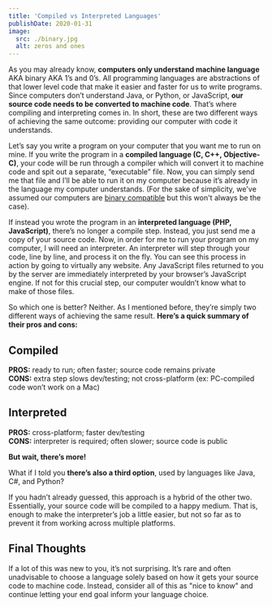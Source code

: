 ```yaml
---
title: 'Compiled vs Interpreted Languages'
publishDate: 2020-01-31
image:
  src: ./binary.jpg
  alt: zeros and ones
---
```


As you may already know, **computers only understand machine language** AKA binary AKA 1’s and 0’s. All programming languages are abstractions of that lower level code that make it easier and faster for us to write programs. Since computers don’t understand Java, or Python, or JavaScript, **our source code needs to be converted to machine code**. That’s where compiling and interpreting comes in. In short, these are two different ways of achieving the same outcome: providing our computer with code it understands.

Let’s say you write a program on your computer that you want me to run on mine. If you write the program in a **compiled language (C, C++, Objective-C)**, your code will be run through a compiler which will convert it to machine code and spit out a separate, “executable” file. Now, you can simply send me that file and I’ll be able to run it on my computer because it’s already in the language my computer understands. (For the sake of simplicity, we've assumed our computers are <a href="https://www.computerworld.com/article/2579386/binary-compatibility.html" target="_blank">binary compatible</a> but this won't always be the case).

If instead you wrote the program in an **interpreted language (PHP, JavaScript)**, there’s no longer a compile step. Instead, you just send me a copy of your source code. Now, in order for me to run your program on my computer, I will need an interpreter. An interpreter will step through your code, line by line, and process it on the fly. You can see this process in action by going to virtually any website. Any JavaScript files returned to you by the server are immediately interpreted by your browser’s JavaScript engine. If not for this crucial step, our computer wouldn’t know what to make of those files.

So which one is better? Neither. As I mentioned before, they’re simply two different ways of achieving the same result. **Here’s a quick summary of their pros and cons:**

## Compiled

<div class="callout success">
<strong>PROS:</strong> ready to run; often faster; source code remains private
</div>

<div class="callout error">
<strong>CONS:</strong> extra step slows dev/testing; not cross-platform (ex: PC-compiled code won’t work on a Mac)
</div>

## Interpreted

<div class="callout success">
<strong>PROS:</strong> cross-platform; faster dev/testing
</div>

<div class="callout error">
<strong>CONS:</strong> interpreter is required; often slower; source code is public
</div>

**But wait, there’s more!**

What if I told you **there’s also a third option**, used by languages like Java, C#, and Python?

If you hadn’t already guessed, this approach is a hybrid of the other two. Essentially, your source code will be compiled to a happy medium. That is, enough to make the interpreter’s job a little easier, but not so far as to prevent it from working across multiple platforms.

## Final Thoughts

If a lot of this was new to you, it’s not surprising. It’s rare and often unadvisable to choose a language solely based on how it gets your source code to machine code. Instead, consider all of this as "nice to know" and continue letting your end goal inform your language choice.

